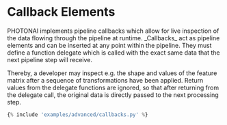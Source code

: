 <h1>Callback Elements</h1>
PHOTONAI implements pipeline callbacks which allow for live inspection of the data flowing through the 
pipeline at runtime. _Callbacks_ act as pipeline elements and can be inserted at any point within the pipeline. 
They must define a function delegate which is called with the exact same data that the next pipeline step will receive. 

Thereby, a developer may inspect e.g. the shape and values of the feature matrix after a sequence of 
transformations have been applied. Return values from the delegate functions are ignored, 
so that after returning from the delegate call, the original data is directly passed to the next processing step.

```python hl_lines="7-8 32"
{% include 'examples/advanced/callbacks.py' %}
```